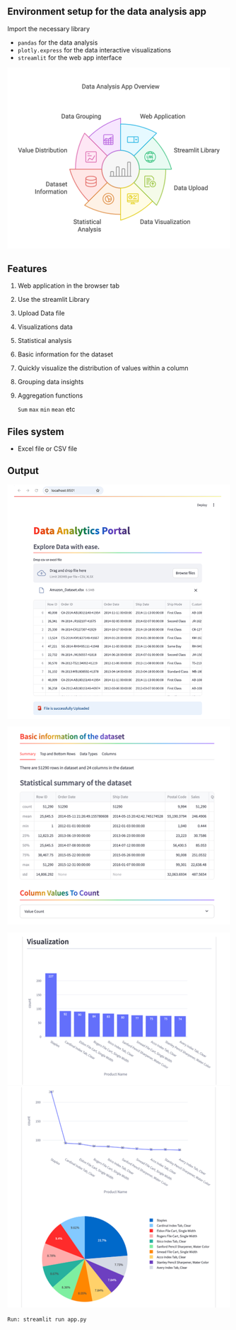 ## Environment setup for the data analysis app
 
Import the necessary library

- `pandas` for the data analysis
- `plotly.express` for the data interactive visualizations
- `streamlit` for the web app interface

![images](Utilities/img.png)


## Features

1. Web application in the browser tab
2. Use the streamlit Library 
3. Upload Data file 
4. Visualizations data
5. Statistical analysis
6. Basic information for the dataset
7. Quickly visualize the distribution of values within a column
8. Grouping data insights
9. Aggregation functions

    `Sum` `max` `min` `mean` etc

## Files system
- Excel file or CSV file 

## Output

![img](Utilities/img1.png)

![img.png](Utilities/img2.png)

![img.png](Utilities/img3.png)
![img.png](Utilities/img4.png)

`Run: streamlit run app.py`
